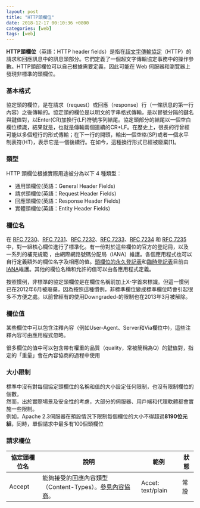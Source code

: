 ```yaml
---
layout: post
title: "HTTP頭欄位"
date: 2018-12-17 00:10:36 +0800
categories: [web]
tags: [web]
---
```


**HTTP頭欄位**（英語：HTTP header fields）是指在[超文字傳輸協定](https://www.wikiwand.com/zh-tw/%E8%B6%85%E6%96%87%E6%9C%AC%E4%BC%A0%E8%BE%93%E5%8D%8F%E8%AE%AE)（HTTP）的請求和回應訊息中的訊息頭部分。它們定義了一個超文字傳輸協定事務中的操作參數。HTTP頭部欄位可以自己根據需要定義，因此可能在 Web 伺服器和瀏覽器上發現非標準的頭欄位。

### 基本格式
協定頭的欄位，是在請求（request）或回應（response）行（一條訊息的第一行內容）之後傳輸的。協定頭的欄位是以明文的字串格式傳輸，是以冒號分隔的鍵名與鍵值對，以Enter(CR)加換行(LF)符號序列結尾。協定頭部分的結尾以一個空白欄位標識，結果就是，也就是傳輸兩個連續的CR+LF。在歷史上，很長的行曾經可能以多個短行的形式傳輸；在下一行的開頭，輸出一個空格(SP)或者一個水平制表符(HT)，表示它是一個後續行。在如今，這種換行形式已經被廢棄[1]。

### 類型
HTTP 頭欄位根據實際用途被分為以下 4 種類型：

- 通用頭欄位(英語：General Header Fields)
- 請求頭欄位(英語：Request Header Fields)
- 回應頭欄位(英語：Response Header Fields)
- 實體頭欄位(英語：Entity Header Fields)

### 欄位名
在 [RFC 7230](https://tools.ietf.org/html/rfc7230)、[RFC 7231](https://tools.ietf.org/html/rfc7231)、[RFC 7232](https://tools.ietf.org/html/rfc7232)、[RFC 7233](https://tools.ietf.org/html/rfc7233)、[RFC 7234](https://tools.ietf.org/html/rfc7234) 和 [RFC 7235](https://tools.ietf.org/html/rfc7235) 中，對一組核心欄位進行了標準化。有一份對於這些欄位的官方的登記冊，以及 一系列的補充規範 ，由網際網路號碼分配局（IANA）維護。各個應用程式也可以自行定義額外的欄位名字及相應的值。[頭欄位的永久登記表](http://www.iana.org/assignments/message-headers/message-headers.xml#perm-headers)和[臨時登記表](http://www.iana.org/assignments/message-headers/message-headers.xml#prov-headers)目前由[IANA](https://www.wikiwand.com/zh-tw/IANA)維護。其他的欄位名稱和允許的值可以由各應用程式定義。

按照慣例，非標準的協定頭欄位是在欄位名稱前加上X-字首來標識。但這一慣例已在2012年6月被廢棄，因為按照這種慣例，非標準欄位變成標準欄位時會引起很多不方便之處。以前曾經有的使用Downgraded-的限制也在2013年3月被解除。


### 欄位值
某些欄位中可以包含注釋內容（例如User-Agent、Server和Via欄位中)，這些注釋內容可由應用程式忽略。

很多欄位的值中可以包含帶有權重的品質（quality，常被簡稱為Q）的鍵值對，指定的「重量」會在內容協商的過程中使用

### 大小限制
標準中沒有對每個協定頭欄位的名稱和值的大小設定任何限制，也沒有限制欄位的個數。<br />
然而，出於實際場景及安全性的考慮，大部分的伺服器、用戶端和代理軟體都會實施一些限制。<br />
例如，Apache 2.3伺服器在預設情況下限制每個欄位的大小不得超過**8190位元組**，同時，單個請求中最多有100個頭欄位

### 請求欄位

| 協定頭欄位名 | 說明  |    範例      | 狀態 |
| ---------- | ---- | ---- | ---------- |	
| Accept     | 能夠接受的回應內容類型（Content-Types）。[參見內容協商](https://www.wikiwand.com/zh-tw/%E5%86%85%E5%AE%B9%E5%8D%8F%E5%95%86)。 | Accet: text/plain | 常設 | 
